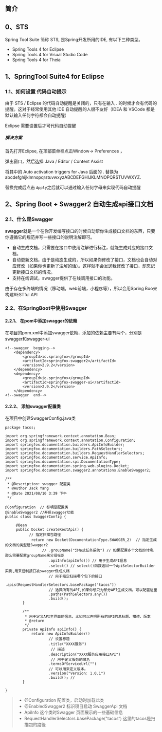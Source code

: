 ## 简介

## 0、STS

Spring Tool Suite 简称 STS,  是Spring开发所用的IDE, 有以下三种类型。

* Spring Tools 4 for Eclipse
* Spring Tools 4 for Visual Studio Code
* Spring Tools 4 for Theia

## 1、SpringTool Suite4 for Eclipse

### 1.1、如何设置 代码自动提示

由于 STS / Eclipse 的代码自动提醒是关闭的，只有在输入 . 的时候才会有代码的提醒。这对于经常使用其他 IDE 自动提醒的人很不友好（IDEA 和 VSCode 都是默认输入任何字符都会自动提醒）

Eclipse 需要设置后才可代码自动提醒

##### 解决方案

首先打开Eclipse, 在顶部菜单栏点击Window-&gt; Preferences ，

弹出窗口，然后选择 Java / Editor / Content Assist

将其中的 Auto activation triggers for Java 后面的 . 替换为 abcdefghijklmnopqrstuvwxyzABCDEFGHIJKLMNOPQRSTUVWXYZ.

替换完成后点击 `Apply`之后就可以通过输入任何字母来实现代码自动提醒

## 2、Spring Boot + Swagger2 自动生成api接口文档

### 2.1、什么是Swagger

**swagger**就是一个在你开发编写接口的时候自动帮你生成接口文档的东西，只要你遵循它的规范并写一些接口的说明注解即可。

* 自动生成文档，只需要在接口中使用注解进行标注，就能生成对应的接口文档。
* 自动更新文档，由于是动态生成的，所以如果你修改了接口，文档也会自动对应修改（如果你也更新了注解的话）。这样就不会发送我修改了接口，却忘记更新接口文档的情况。
* 支持在线调试，swagger提供了在线调用接口的功能。

由于存在多终端的情况（移动端，web前端，小程序等），所以会用Spring Boo来构建RESTful API

### 2.2、在SpringBoot中使用Swagger

#### 2.2.1、 在pom中添加swagger的依赖

在项目的pom.xml中添加swagger依赖，添加的依赖主要有两个，分别是swagger和swagger-ui

```
<!--swagger  begging-->
    <dependency>
        <groupId>io.springfox</groupId>
        <artifactId>springfox-swagger2</artifactId>
        <version>2.9.2</version>
    </dependency>
    <dependency>
        <groupId>io.springfox</groupId>
        <artifactId>springfox-swagger-ui</artifactId>
        <version>2.9.2</version>
    </dependency>
<!--swagger  end-->
```

#### 2.2.2、 添加swagger配置类

在项目中创建SwaggerConfig.java类

```
package tacos;

import org.springframework.context.annotation.Bean; 
import org.springframework.context.annotation.Configuration;
import springfox.documentation.builders.ApiInfoBuilder;
import springfox.documentation.builders.PathSelectors;
import springfox.documentation.builders.RequestHandlerSelectors;
import springfox.documentation.service.ApiInfo;
import springfox.documentation.spi.DocumentationType;
import springfox.documentation.spring.web.plugins.Docket;
import springfox.documentation.swagger2.annotations.EnableSwagger2;

/**
 * @Description: swagger 配置类
 * @Author Jack Yang
 * @Date 2021/08/10 3:39 下午
 */

@Configuration  // 标明是配置类
@EnableSwagger2 //开启swagger功能
public class SwaggerConfig {

     @Bean
     public Docket createRestApi() {
           // 指定扫描包路径
            return new Docket(DocumentationType.SWAGGER_2)  // 指定生成的文档的类型是Swagger2
                 // .groupName("分布式任务系统") // 如果配置多个文档的时候，那么需要配置groupName来分组标识
                    .apiInfo(apiInfo()) // 用于生成API信息
                    .select() // select()函数返回一个ApiSelectorBuilder实例,用来控制接口被swagger做成文档
                    // 用于指定扫描哪个包下的接口
                    .apis(RequestHandlerSelectors.basePackage("tacos")) 
                    // 选择所有的API,如果你想只为部分API生成文档，可以配置这里
                    .paths(PathSelectors.any()) 
                    .build();
        }

        /**
         * 用于定义API主界面的信息，比如可以声明所有的API的总标题、描述、版本
         * @return
         */
        private ApiInfo apiInfo() {
            return new ApiInfoBuilder()
                    // 设置标题
                    .title("XXXX服务") 
                     // 描述
                    .description("XXXX服务应用接口API") 
                     // 用于定义服务的域名
                    .termsOfServiceUrl("")                     
                    // 可以用来定义版本。
                    .version("Version: 1.0.1")                      
                    .build(); //
        }

}
```

> * @Configuration 配置类，启动时加载此类
> * @EnabledSwagger2 标识项目启动 SwaggerApi 文档
> * ApiInfo 这个类时Swagger 页面展示的一些基础信息
> * RequestHandlerSelectors.basePackage\("tacos“\) 这里的tacos是扫描包的路径



